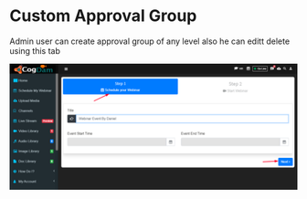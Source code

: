 # Custom Approval Group

Admin user can create approval group of any level also he can editt delete using this tab

![](../../.gitbook/assets/image%20%28291%29.png)

